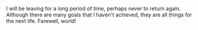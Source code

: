 I will be leaving for a long period of time, perhaps never to return again. Although there are many goals that I haven't achieved, they are all things for the next life. Farewell, world!
